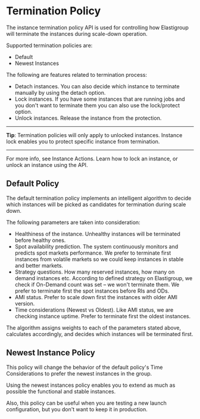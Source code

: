# Termination Policy

The instance termination policy API is used for controlling how Elastigroup will terminate the instances during scale-down operation.

Supported termination policies are:

- Default
- Newest Instances

The following are features related to termination process:

- Detach instances. You can also decide which instance to terminate manually by using the detach option.
- Lock instances. If you have some instances that are running jobs and you don't want to terminate them you can also use the lock/protect option.
- Unlock instances. Release the instance from the protection.

---

**Tip**: Termination policies will only apply to unlocked instances. Instance lock enables you to protect specific instance from termination.

---

For more info, see Instance Actions. Learn how to lock an instance, or unlock an instance using the API.

## Default Policy

The default termination policy implements an intelligent algorithm to decide which instances will be picked as candidates for termination during scale down.

The following parameters are taken into consideration:

- Healthiness of the instance. Unhealthy instances will be terminated before healthy ones.
- Spot availability prediction. The system continuously monitors and predicts spot markets performance.
  We prefer to terminate first instances from volatile markets so we could keep instances in stable and better markets.
- Strategy questions. How many reserved instances, how many on demand instances etc.
  According to defined strategy on Elastigroup, we check if On-Demand count was set – we won't terminate them. We prefer to terminate first the spot instances before RIs and ODs.
- AMI status. Prefer to scale down first the instances with older AMI version.
- Time considerations (Newest vs Oldest). Like AMI status, we are checking instance uptime. Prefer to terminate first the oldest instances.

The algorithm assigns weights to each of the parameters stated above, calculates accordingly, and decides which instances will be terminated first.

## Newest Instance Policy

This policy will change the behavior of the default policy's Time Considerations to prefer the newest instances in the group.

Using the newest instances policy enables you to extend as much as possible the functional and stable instances.

Also, this policy can be useful when you are testing a new launch configuration, but you don't want to keep it in production.
